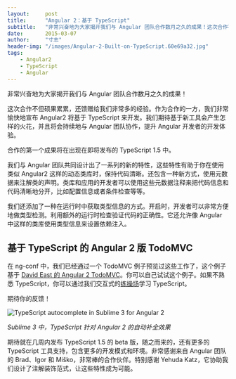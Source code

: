 ```yaml
---
layout:     post
title:      "Angular 2：基于 TypeScript"
subtitle:   "非常兴奋地为大家揭开我们与 Angular 团队合作数月之久的成果！这次合作不但硕果累累，还馈赠给我们非常多的经验。作为合作的一方，我们非常愉快地宣布 Angular2 将基于 TypeScript 来开发。我们期待基于新工具会产生怎样的火花，并且将会持续地与 Angular 团队协作，提升 Angular 开发者的开发体验。"
date:       2015-03-07
author:     "寸志"
header-img: "/images/Angular-2-Built-on-TypeScript.60e69a32.jpg"
tags:
    - Angular2
    - TypeScript
    - Angular
---
```


非常兴奋地为大家揭开我们与 Angular 团队合作数月之久的成果！

这次合作不但硕果累累，还馈赠给我们非常多的经验。作为合作的一方，我们非常愉快地宣布 Angular2 将基于 TypeScript 来开发。我们期待基于新工具会产生怎样的火花，并且将会持续地与 Angular 团队协作，提升 Angular 开发者的开发体验。

合作的第一个成果将在出现在即将发布的 TypeScript 1.5 中。

我们与 Angular 团队共同设计出了一系列的新的特性，这些特性有助于你在使用类似 Angular2 这样的动态类库时，保持代码清晰。还包含一种新方式，使用元数据来注解类的声明。类库和应用的开发者可以使用这些元数据注释来把代码信息和代码清晰地分开，比如配置信息或者条件检查等等。

我们还添加了一种在运行时中获取类型信息的方式。开启时，开发者可以非常方便地做类型检测。利用额外的运行时检查验证代码的正确性。它还允许像 Angular 中这样的类库使用类型信息来设置依赖注入。

## 基于 TypeScript 的 Angular 2 版 TodoMVC

在 ng-conf 中，我们已经通过一个 TodoMVC 例子预览过这些工作了，这个例子基于 [David East 的 Angular 2 TodoMVC](https://github.com/davideast/ng2do)。你可以自己试试这个例子。如果不熟悉 TypeScript，你可以通过我们交互式的[练操场]((http://www.typescriptlang.org/Playground))学习 TypeScript。

期待你的反馈！

![TypeScript autocomplete in Sublime 3 for Angular 2](http://blogs.msdn.com/resized-image.ashx/__size/550x0/__key/communityserver-blogs-components-weblogfiles/00-00-01-56-67/0820.Sublime_5F00_Intellisense.png)

*Sublime 3 中，TypeScript 针对 Angular 2 的自动补全效果*

期待就在几周内发布 TypeScript 1.5 的 beta 版，随之而来的，还有更多的 TypeScript 工具支持，包含更多的开发模式和环境。非常感谢来自 Angular 团队的 Brad、Igor 和 Miško，非常棒的合作伙伴。特别感谢 Yehuda Katz，它协助我们设计了注解装饰范式，让这些特性成为可能。
